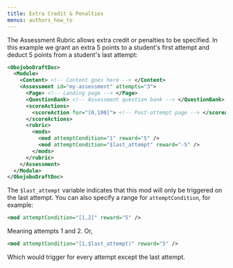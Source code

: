```yaml
---
title: Extra Credit & Penalties
menus: authors_how_to
---
```


The Assessment Rubric allows extra credit or penalties to be specified. In this example we grant an extra 5 points to a student's first attempt and deduct 5 points from a student's last attempt:

```xml
<ObojoboDraftDoc>
  <Module>
    <Content> <!-- Content goes here --> </Content>
    <Assessment id="my-assessment" attempts="3">
      <Page> <!-- Landing page --> </Page>
      <QuestionBank> <!-- Assessment question bank --> </QuestionBank>
      <scoreActions>
        <scoreAction for="[0,100]"> <!-- Post-attempt page --> </scoreAction>
      </scoreActions>
      <rubric>
        <mods>
          <mod attemptCondition="1" reward="5" />
          <mod attemptCondition="$last_attempt" reward="-5" />
        </mods>
      </rubric>
    </Assessment>
  </Module>
</ObojoboDraftDoc>
```

The `$last_attempt` variable indicates that this mod will only be triggered on the last attempt. You can also specify a range for `attemptCondition`, for example:

```xml
<mod attemptCondition="[1,2]" reward="5" />
```

Meaning attempts 1 and 2. Or,

```xml
<mod attemptCondition="[1,$last_attempt)" reward="5" />
```

Which would trigger for every attempt except the last attempt.
